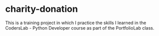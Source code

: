# charity-donation
This is a training project in which I practice the skills I learned in the CodersLab - Python Developer course as part of the PortfolioLab class.
